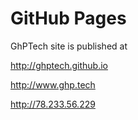 # GitHub Pages
GhPTech site is published at

http://ghptech.github.io

http://www.ghp.tech

http://78.233.56.229